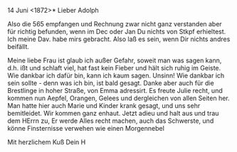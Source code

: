  14 Juni <1872>*
Lieber Adolph

Also die 565 empfangen und Rechnung zwar nicht ganz verstanden aber für richtig befunden, wenn im Dec oder Jan Du nichts von Stkpf erhieltest. Ich meine Dav. habe mirs gebracht. Also laß es sein, wenn Dir nichts andres beifällt.

Meine liebe Frau ist glaub ich außer Gefahr, soweit man was sagen kann, d.h. ißt und schlaft viel, hat fast kein Fieber und hält sich ruhig im Geiste. Wie dankbar ich dafür bin, kann ich kaum sagen. Unsinn! Wie dankbar ich sein sollte - denn was ich bin, ist bald gesagt. Danke aber auch für die Brestlinge in hoher Straße, von Emma adressirt. Es freute Julie recht, und kommen nun Aepfel, Orangen, Gelees und dergleichen von allen Seiten her. Man hatte hier auch Marie und Kinder krank gesagt, und uns sehr bemitleidet. Wir kommen ganz enhaut. Jetzt adieu und halt aus und trau dem HErrn zu, Er werde Alles recht machen, auch das Schwerste, und könne Finsternisse verwehen wie einen Morgennebel

 Mit herzlichem Kuß
 Dein H
